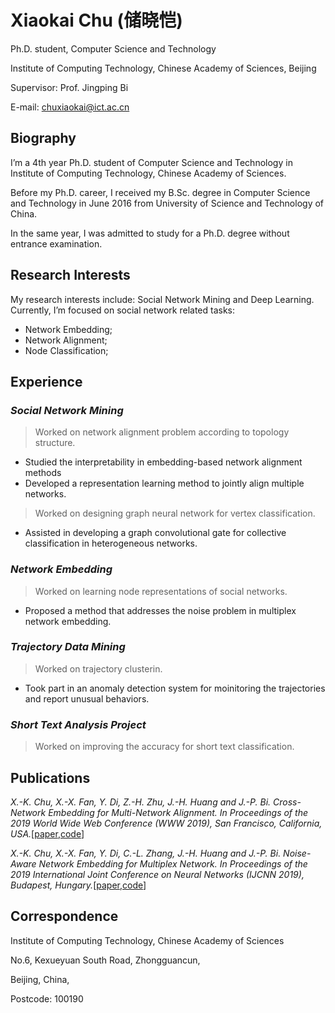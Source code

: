# Xiaokai Chu (储晓恺)
Ph.D. student, Computer Science and Technology

Institute of Computing Technology, Chinese Academy of Sciences, Beijing

Supervisor: Prof. Jingping Bi

E-mail: chuxiaokai@ict.ac.cn

## Biography
I’m a 4th year Ph.D. student of Computer Science and Technology in Institute of Computing Technology, Chinese Academy of Sciences.

Before my Ph.D. career, I received my B.Sc. degree in Computer Science and Technology in June 2016 from University of Science and Technology of China.

In the same year, I was admitted to study for a Ph.D. degree without entrance examination.

## Research Interests
My research interests include: Social Network Mining and Deep Learning. Currently, I’m focused on social network related tasks:
-   Network Embedding;
-   Network Alignment;
-   Node Classification;

## Experience
### _Social Network Mining_
> Worked on network alignment problem according to topology structure.
- Studied the interpretability in embedding-based network alignment methods
- Developed a representation learning method to jointly align multiple networks.
> Worked on designing graph neural network for vertex classification.
- Assisted in developing a graph convolutional gate for collective classification in heterogeneous networks.

### _Network Embedding_
> Worked on learning node representations of social networks.
- Proposed a method that addresses the noise problem in multiplex network embedding.

### _Trajectory Data Mining_
> Worked on trajectory clusterin.
- Took part in an anomaly detection system for moinitoring the trajectories and report unusual behaviors.

### _Short Text Analysis Project_
> Worked on improving the accuracy for short text classification.

## Publications
_X.-K. Chu, X.-X. Fan, Y. Di, Z.-H. Zhu, J.-H. Huang and J.-P. Bi. Cross-Network Embedding for Multi-Network Alignment. In Proceedings of the 2019 World Wide Web Conference (WWW 2019), San Francisco, California, USA._[[paper](https://dl.acm.org/citation.cfm?doid=3308558.3313499),[code](https://github.com/ChuXiaokai/CrossMNA)]

_X.-K. Chu, X.-X. Fan, Y. Di, C.-L. Zhang, J.-H. Huang and J.-P. Bi. Noise-Aware Network Embedding for Multiplex Network. In Proceedings of the 2019 International Joint Conference on Neural Networks (IJCNN 2019), Budapest, Hungary._[[paper](https://ieeexplore.ieee.org/document/8851949),[code](https://github.com/ChuXiaokai/NANE)]

## Correspondence
Institute of Computing Technology, Chinese Academy of Sciences

No.6, Kexueyuan South Road, Zhongguancun,

Beijing, China,

Postcode: 100190
